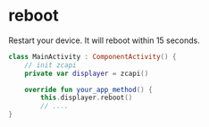 # reboot

Restart your device. It will reboot within 15 seconds.

```kotlin
class MainActivity : ComponentActivity() {
    // init zcapi
    private var displayer = zcapi()

    override fun your_app_method() {
        this.displayer.reboot()
        // ....
}
```